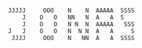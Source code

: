             JJJJJ     OOO    N    N  AAAAA  SSSS
                J    O   O   NN   N  A   A  S
                J    O   O   N N  N  AAAAA   SSS
            J   J    O   O   N  N N  A   A     S
             JJJJ     OOO    N   NN  A   A  SSSS
